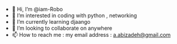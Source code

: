 - 👋 Hi, I’m @iam-Robo
- 👀 I’m interested in coding with python , networking
- 🌱 I’m currently learning djaango
- 💞️ I’m looking to collaborate on anywhere
- 📫 How to reach me : my email address : a.abizadeh@gmail.com

<!---
iam-Robo/iam-Robo is a ✨ special ✨ repository because its `README.md` (this file) appears on your GitHub profile.
You can click the Preview link to take a look at your changes.
--->
